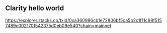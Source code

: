 ## Clarity hello world

https://explorer.stacks.co/txid/0xa360986cb1e72806bf5ca5b2c1f11c98f5157489c002170f542375d0eb09e540?chain=mainnet
